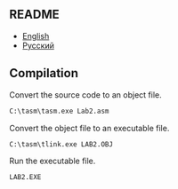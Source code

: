 ## README

- [English](README.md)
- [Русский](README-ru.md)

## Compilation

Convert the source code to an object file.

```cmd
C:\tasm\tasm.exe Lab2.asm
```

Convert the object file to an executable file.

```cmd
C:\tasm\tlink.exe LAB2.OBJ
```

Run the executable file.

```cmd
LAB2.EXE
```
